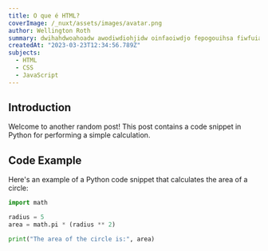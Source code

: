 ```yaml
---
title: O que é HTML?
coverImage: /_nuxt/assets/images/avatar.png
author: Wellington Roth
summary: dwihahdwoahoadw awodiwdiohjidw oinfaoiwdjo fepogouihsa fiwfuiahwfa ioafwhidja owadhoiaj
createdAt: "2023-03-23T12:34:56.789Z"
subjects:
  - HTML
  - CSS
  - JavaScript
---
```


## Introduction

Welcome to another random post! This post contains a code snippet in Python for performing a simple calculation.

## Code Example

Here's an example of a Python code snippet that calculates the area of a circle:

```python
import math

radius = 5
area = math.pi * (radius ** 2)

print("The area of the circle is:", area)
